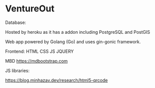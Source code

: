 # VentureOut

Database:

Hosted by heroku as it has a addon including PostgreSQL and PostGIS

Web app powered by Golang (Go) and uses gin-gonic framework.


Frontend:
HTML
CSS
JS
JQUERY

MBD https://mdbootstrap.com

JS libraries:

https://blog.minhazav.dev/research/html5-qrcode

